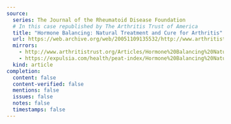 ```yaml
---
source:
  series: The Journal of the Rheumatoid Disease Foundation
  # In this case republished by The Arthritis Trust of America
  title: "Hormone Balancing: Natural Treatment and Cure for Arthritis"
  url: https://web.archive.org/web/20051109135532/http://www.arthritistrust.org/Articles/Hormone%20Balancing%20Natural%20Treatment%20&%20Cure%20for%20Arthritis.pdf
  mirrors:
    - http://www.arthritistrust.org/Articles/Hormone%20Balancing%20Natural%20Treatment%20&%20Cure%20for%20Arthritis.pdf
    - https://expulsia.com/health/peat-index/Hormone%20Balancing%20Natural%20Treatment%20&%20Cure%20for%20Arthritis.pdf
  kind: article
completion:
  content: false
  content-verified: false
  mentions: false
  issues: false
  notes: false
  timestamps: false
---
```

